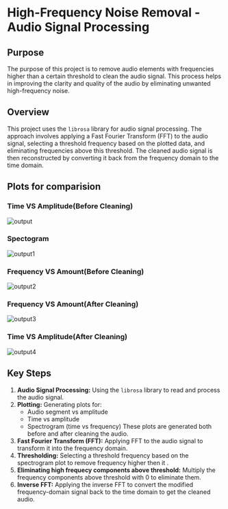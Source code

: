 # High-Frequency Noise Removal - Audio Signal Processing

## Purpose
The purpose of this project is to remove audio elements with frequencies higher than a certain threshold to clean the audio signal. This process helps in improving the clarity and quality of the audio by eliminating unwanted high-frequency noise.

## Overview
This project uses the `librosa` library for audio signal processing. The approach involves applying a Fast Fourier Transform (FFT) to the audio signal, selecting a threshold frequency based on the plotted data, and eliminating frequencies above this threshold. The cleaned audio signal is then reconstructed by converting it back from the frequency domain to the time domain.


## Plots for comparision

### Time VS Amplitude(Before Cleaning)
![output](https://github.com/deva022/High-frequency-noise-removal-Audio-signal-processing-/assets/112040328/a100c9c2-2091-4205-823f-23fad701c830)

### Spectogram
![output1](https://github.com/deva022/High-frequency-noise-removal-Audio-signal-processing-/assets/112040328/5fadde01-af37-44dc-bf8b-97ac057e53f4)

### Frequency VS Amount(Before Cleaning)
![output2](https://github.com/deva022/High-frequency-noise-removal-Audio-signal-processing-/assets/112040328/41cc2193-81ce-4565-ad55-662a6ab6be95)
### Frequency VS Amount(After Cleaning)
![output3](https://github.com/deva022/High-frequency-noise-removal-Audio-signal-processing-/assets/112040328/abd7f61a-2a91-4411-a39c-d59aa7a525bb)
### Time VS Amplitude(After Cleaning)
![output4](https://github.com/deva022/High-frequency-noise-removal-Audio-signal-processing-/assets/112040328/24e6878e-60fd-4515-9d06-0c5065aa7a36)



## Key Steps
1. **Audio Signal Processing:** Using the `librosa` library to read and process the audio signal.
2. **Plotting:** Generating plots for:
   - Audio segment vs amplitude
   - Time vs amplitude
   - Spectrogram (time vs frequency)
   These plots are generated both before and after cleaning the audio.
3. **Fast Fourier Transform (FFT):** Applying FFT to the audio signal to transform it into the frequency domain.
4. **Thresholding:** Selecting a threshold frequency based on the spectrogram plot to remove frequency higher then it .
5. **Eliminating high frequecy components above threshold:** Multiply the frequency components above threshold with 0 to eliminate them.
6. **Inverse FFT:** Applying the inverse FFT to convert the modified frequency-domain signal back to the time domain to get the cleaned audio.




